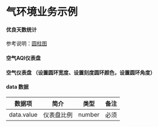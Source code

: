 <!--
 * @Author: Caijw
 * @Date: 2020-01-19 17:18:27
 * @LastEditors  : Caijw
 * @LastEditTime : 2020-01-21 17:11:02
 * @Description: 
 -->  
# 气环境业务示例

#### 优良天数统计 
参考说明：[圆柱图](/pictorialBar)
<vuep template="#airSimple_1"></vuep>
<script v-pre type="text/x-template" id="airSimple_1">
<template>
	<e-cylinder-bar
            style="width: 500px; height: 300px;"
            business="waterGrades"
            :data="data"
        ></e-cylinder-bar>
</template>

<script>
  export default {
    data () {
      return {
        data: {
                xAxis: ['氨氮', '总磷', '总氮', '生化需氧量', '高锰酸钾指数'],
                data: [26, 22, 15, 8, 5]
            }
      }
    }
  }
</script>
</script>


#### 空气AQI仪表盘 
<vuep template="#airSimple_2"></vuep>
<script v-pre type="text/x-template" id="airSimple_2">
<template>
	 <e-air-db
            style="width: 300px;height: 300px;"
            :data="{ value: 350 }"
        ></e-air-db>
</template>

<script>
</script>
</script>


#### 空气仪表盘 （设置圆环宽度、设置刻度圆环颜色，设置圆环角度）

<vuep template="#airSimple_21"></vuep>

<script v-pre type="text/x-template" id="airSimple_21">
<template>
	<div>   
	   <!-- 设置圆环宽度、设置刻度圆环颜色，设置圆环角度 -->
		<e-air-db
			style="width: 300px;height: 250px;"
			:data="{ value: 150 }"
			:config="{
				barWidth: 20,
				ringColor: '#e4e4e4',
				angle: 360        
			 }"
		></e-air-db>
	</div>	 
</template>

<script>
</script>
</script>

#### data 数据

| 数据项     | 简介       | 类型   | 备注 |
| ---------- | ---------- | ------ | ---- |
| data.value | 仪表盘比例 | number | 必须 |



